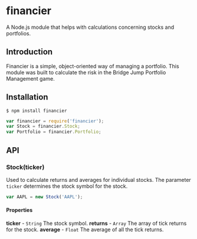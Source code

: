 financier
=========

A Node.js module that helps with calculations concerning stocks and portfolios.

## Introduction

Financier is a simple, object-oriented way of managing a portfolio.  This module
was built to calculate the risk in the Bridge Jump Portfolio Management game.

## Installation

    $ npm install financier
```js
var financier = require('financier');
var Stock = financier.Stock;
var Portfolio = financier.Portfolio;
```

## API

### Stock(ticker)

Used to calculate returns and averages for individual stocks.  The parameter
`ticker` determines the stock symbol for the stock.
```js
var AAPL = new Stock('AAPL');
```
#### Properties

**ticker** - `String` The stock symbol.
**returns** - `Array` The array of tick returns for the stock.
**average** - `Float` The average of all the tick returns.
